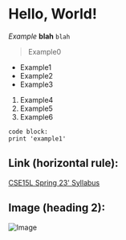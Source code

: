# Hello, World!
*Example* **blah** `blah` 
> Example0
* Example1
* Example2
* Example3
1. Example4
2. Example5
3. Example6

```
code block:
print 'example1'
```

Link (horizontal rule): 
---

[CSE15L Spring 23' Syllabus](https://ucsd-cse15l-s23.github.io/syllabus/) 

## Image (heading 2):

![Image](https://www.befunky.com/images/prismic/b60244c7-087b-409a-961b-831999aa5085_llama.jpg?auto=avif,webp&format=jpg&width=1920&height=1920&fit=bounds)

